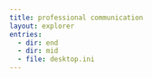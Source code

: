 ```yaml
---
title: professional communication
layout: explorer
entries:
  - dir: end
  - dir: mid
  - file: desktop.ini
---
```

